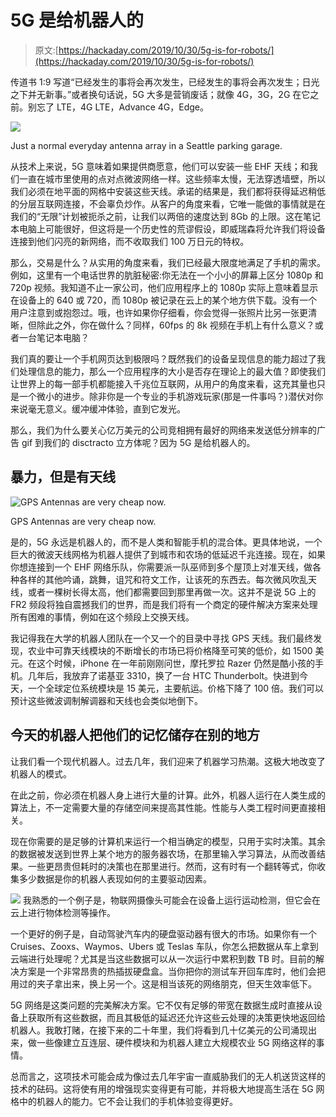 # 5G 是给机器人的

> 原文:[https://hackaday.com/2019/10/30/5g-is-for-robots/](https://hackaday.com/2019/10/30/5g-is-for-robots/)

传道书 1:9 写道“已经发生的事将会再次发生，已经发生的事将会再次发生；日光之下并无新事。”或者换句话说，5G 大多是营销废话；就像 4G，3G，2G 在它之前。别忘了 LTE，4G LTE，Advance 4G，Edge。

[![](../Images/3a76dbb322032a163c2f6d5c4c6855e4.png)](https://hackaday.com/wp-content/uploads/2019/10/2019-10-26_11h38_20.png)

Just a normal everyday antenna array in a Seattle parking garage.

从技术上来说，5G 意味着如果提供商愿意，他们可以安装一些 EHF 天线；和我们一直在城市里使用的点对点微波网络一样。这些频率太慢，无法穿透墙壁，所以我们必须在地平面的网格中安装这些天线。承诺的结果是，我们都将获得延迟稍低的分层互联网连接，不会辜负炒作。从客户的角度来看，它唯一能做的事情就是在我们的“无限”计划被扼杀之前，让我们以两倍的速度达到 8Gb 的上限。这在笔记本电脑上可能很好，但这将是一个历史性的荒谬假设，即威瑞森将允许我们将设备连接到他们闪亮的新网络，而不收取我们 100 万日元的特权。

那么，交易是什么？从实用的角度来看，我们已经最大限度地满足了手机的需求。例如，这里有一个电话世界的肮脏秘密:你无法在一个小小的屏幕上区分 1080p 和 720p 视频。我知道不止一家公司，他们应用程序上的 1080p 实际上意味着显示在设备上的 640 或 720，而 1080p 被记录在云上的某个地方供下载。没有一个用户注意到或抱怨过。哦，也许如果你仔细看，你会觉得一张照片比另一张更清晰，但除此之外，你在做什么？同样，60fps 的 8k 视频在手机上有什么意义？或者一台笔记本电脑？

我们真的要让一个手机网页达到极限吗？既然我们的设备呈现信息的能力超过了我们处理信息的能力，那么一个应用程序的大小是否存在理论上的最大值？即使我们让世界上的每一部手机都能接入千兆位互联网，从用户的角度来看，这充其量也只是一个微小的进步。除非你是一个专业的手机游戏玩家(那是一件事吗？)潜伏对你来说毫无意义。缓冲缓冲体验，直到它发光。

那么，我们为什么要关心亿万美元的公司竞相拥有最好的网络来发送低分辨率的广告 gif 到我们的 disctracto 立方体呢？因为 5G 是给机器人的。

## 暴力，但是有天线

![GPS Antennas are very cheap now. ](../Images/e86e480a504ca0c50e29d6ff68589b39.png)

GPS Antennas are very cheap now.

是的，5G 永远是机器人的，而不是人类和智能手机的混合体。更具体地说，一个巨大的微波天线网格为机器人提供了到城市和农场的低延迟千兆连接。现在，如果你想连接到一个 EHF 网络乐队，你需要派一队巫师到多个屋顶上对准天线，做各种各样的其他吟诵，跳舞，诅咒和符文工作，让该死的东西去。每次微风吹乱天线，或者一棵树长得太高，他们都需要回到那里再做一次。这并不是说 5G 上的 FR2 频段将独自震撼我们的世界，而是我们将有一个商定的硬件解决方案来处理所有困难的事情，例如在这个频段上交换天线。

我记得我在大学的机器人团队在一个又一个的目录中寻找 GPS 天线。我们最终发现，农业中可靠天线模块的不断增长的市场已将价格降至可笑的低价，如 1500 美元。在这个时候，iPhone 在一年前刚刚问世，摩托罗拉 Razer 仍然是酷小孩的手机。几年后，我放弃了诺基亚 3310，换了一台 HTC Thunderbolt。快进到今天，一个全球定位系统模块是 15 美元，主要航运。价格下降了 100 倍。我们可以预计这些微波调制解调器和天线也会类似地倒下。

## 今天的机器人把他们的记忆储存在别的地方

让我们看一个现代机器人。过去几年，我们迎来了机器学习热潮。这极大地改变了机器人的模式。

在此之前，你必须在机器人身上进行大量的计算。此外，机器人运行在人类生成的算法上，不一定需要大量的存储空间来提高其性能。性能与人类工程时间更直接相关。

现在你需要的是足够的计算机来运行一个相当确定的模型，只用于实时决策。其余的数据被发送到世界上某个地方的服务器农场，在那里输入学习算法，从而改善结果。一些更昂贵但耗时的决策也在那里进行。然而，这有时有一个翻转等式，你收集多少数据是你的机器人表现如何的主要驱动因素。

[![](../Images/878c19b2c29fb36ea104e1b4985bf768.png)](https://hackaday.com/wp-content/uploads/2019/10/input-1.png) 我熟悉的一个例子是，物联网摄像头可能会在设备上运行运动检测，但它会在云上进行物体检测等操作。

一个更好的例子是，自动驾驶汽车内的硬盘驱动器有很大的市场。如果你有一个 Cruises、Zooxs、Waymos、Ubers 或 Teslas 车队，你怎么把数据从车上拿到云端进行处理呢？尤其是当这些数据可以从一次运行中累积到数 TB 时。目前的解决方案是一个非常昂贵的热插拔硬盘盒。当你把你的测试车开回车库时，他们会把用过的夹子拿出来，换上另一个。这是相当该死的网络朋克，但天生效率低下。

5G 网络是这类问题的完美解决方案。它不仅有足够的带宽在数据生成时直接从设备上获取所有这些数据，而且其极低的延迟还允许这些云处理的决策更快地返回给机器人。我敢打赌，在接下来的二十年里，我们将看到几十亿美元的公司涌现出来，做一些像建立互连层、硬件模块和为机器人建立大规模农业 5G 网络这样的事情。

总而言之，这项技术可能会成为像过去几年宇宙一直威胁我们的无人机送货这样的技术的砝码。这将使有用的增强现实变得更有可能，并将极大地提高生活在 5G 网格中的机器人的能力。它不会让我们的手机体验变得更好。